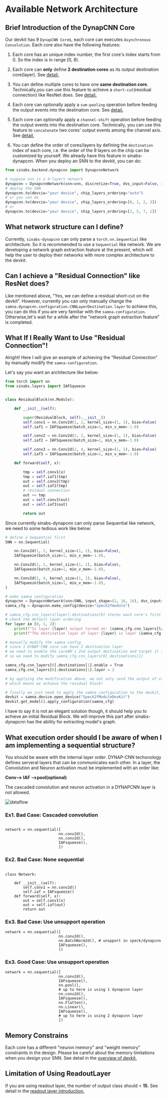 # Available Network Architecture

## Brief Introduction of the DynapCNN Core

Our devkit has 9 `DynapCNN Core`s, each core can executes `Asynchronous Convolution`.
Each core also have the following
features:

1. Each core has an unique index number, the first core's index starts from 0. So the index is in range [0, 8).

2. Each core can **only** define **2 destination cores** as its output destination core(layer).
 See [detail.](https://synsense-sys-int.gitlab.io/samna/reference/dynapcnn/configuration/index.html#samna.dynapcnn.configuration.CNNLayerDestination)

3. You can define multiple cores to have one **same destination core**.
Technically,you can use this feature to achieve a `short-cut`(residual connection) like ResNet does.
See [detail.](https://synsense-sys-int.gitlab.io/samna/reference/dynapcnn/configuration/index.html#samna.dynapcnn.configuration.CNNLayerDestination.layer)

4. Each core can optionally apply a `sum-pooling` operation before feeding the output events into the destination core.
See [detail.](https://synsense-sys-int.gitlab.io/samna/reference/dynapcnn/configuration/index.html#samna.dynapcnn.configuration.CNNLayerDestination.pooling)

5. Each core can optionally apply a `channel-shift` operation before feeding the output events into the destination core.
Technically, you can use this feature to `concatenate` two cores' output events among the channel axis.
See [detail.](https://synsense-sys-int.gitlab.io/samna/reference/dynapcnn/configuration/index.html#samna.dynapcnn.configuration.CNNLayerDestination.feature_shift)

6. You can define the order of cores/layers by defining the `destination` index of each core, i.e. the order of the 9 layers on the chip can be customized by yourself.
We already have this feature in sinabs-dynapcnn. When you deploy an SNN to the devkit, you can do:

```python
from sinabs.backend.dynapcnn import DynapcnnNetwork

# suppose snn is a 4-layers network
dynapcnn = DynapcnnNetwork(snn=snn, discretize=True, dvs_input=False, input_shape=input_shape)
# deploy the SNN
dynapcnn.to(devcie="your device", chip_layers_ordering="auto")
# or you can do
dynapcnn.to(devcie="your device", chip_layers_ordering=[0, 1, 2, 3])
# or
dynapcnn.to(devcie="your device", chip_layers_ordering=[2, 5, 7, 1])
```

## What network structure can I define?

Currently, `sinabs-dynapcnn` can only parse a `torch.nn.Sequential` like architecture. So it is recommended to
use a `Sequential` like network. We are developing a network graph extraction feature at the present, which will
help the user to deploy their networks with more complex architecture to the devkit.


## Can I achieve a "Residual Connection" like ResNet does?

Like mentioned above, "Yes, we can define a residual short-cut on the devkit". However, currently you can only manually
change the `samna.dynapcnn.configuration.CNNLayerDestination.layer` to achieve this, you can do this if you are very
familiar with the `samna-configuration`. Otherwise,let's wait for a while after the  "network graph extraction feature" is
completed.


## What If I Really Want to Use "Residual Connection"!

Alright! Here I will give an example of achieving the "Residual Connection" by manually modify the `samna-configuration`.

Let's say you want an architecture like below:

```python
from torch import nn
from sinabs.layers import IAFSqueeze


class ResidualBlock(nn.Module):

    def __init__(self):

        super(ResidualBlock, self).__init__()
        self.conv1 = nn.Conv2d(1, 2, kernel_size=(1, 1), bias=False)
        self.iaf1 = IAFSqueeze(batch_size=1, min_v_mem=-1.0)

        self.conv2 = nn.Conv2d(2, 2, kernel_size=(1, 1), bias=False)
        self.iaf2 = IAFSqueeze(batch_size=1, min_v_mem=-1.0)

        self.conv3 = nn.Conv2d(2, 4, kernel_size=(1, 1), bias=False)
        self.iaf3 = IAFSqueeze(batch_size=1, min_v_mem=-1.0)

    def forward(self, x):

        tmp = self.conv1(x)
        tmp = self.iaf1(tmp)
        out = self.conv2(tmp)
        out = self.iaf2(tmp)
        # residual connection
        out += tmp
        out = self.conv3(out)
        out = self.iaf3(out)

        return out

```

Since currently sinabs-dynapcnn can only parse Sequential like network, we need to some tedious work like below:

```python
# define a Sequential first
SNN = nn.Sequential(

    nn.Conv2d(1, 2, kernel_size=(1, 1), bias=False),
    IAFSqueeze(batch_size=1, min_v_mem=-1.0),

    nn.Conv2d(2, 2, kernel_size=(1, 1), bias=False),
    IAFSqueeze(batch_size=1, min_v_mem=-1.0),

    nn.Conv2d(2, 4, kernel_size=(1, 1), bias=False),
    IAFSqueeze(batch_size=1, min_v_mem=-1.0),
)

# make samna configuration
dynapcnn = DynapcnnNetwork(snn=SNN, input_shape=(1, 16, 16), dvs_input=False)
samna_cfg = dynapcnn.make_config(device="speck2fmodule")

# samna_cfg.cnn_layers[layer].destinations[0] stores each core's first destination layers configuration
# check the default layer ordering
for layer in [0, 1, 2]:
    print(f"Is layer {layer} output turned on: {samna_cfg.cnn_layers[layer].destinations[0].enable}")
    print(f"The destination layer of layer {layer} is layer {samna_cfg.cnn_layers[layer].destinations[0].layer}")

# manually modify the samna config
# since 1 DYNAP-CNN core can have 2 destination layer
# we need to enable the core#0's 2nd output destination and target it to core#2
# so we need to modify samna_cfg.cnn_layers[0].destinations[1]

samna_cfg.cnn_layers[0].destinations[1].enable = True
samna_cfg.cnn_layers[0].destinations[1].layer = 2

# by applying the modification above, we not only send the output of core#0 to core#1 but also to core#2.
# which means we achieve the residual block!

# finally we just need to apply the samna configuration to the devkit, we finish the deployment.
devkit = samna.device.open_device("Speck2fModuleDevKit")
devkit.get_model().apply_configuration(samna_cfg)

```

I have to say it is not an elegant solution though, it should help you to achieve an initial Residual Block. We will
improve this part after sinabs-dynapcnn has the ability for extracting model's graph.

## What execution order should I be aware of when I am implementing a sequential structure?
You should be aware with the internal layer order.
DYNAP-CNN techonology defines serveral layers that can be communicates each other.
In a layer, the Convolution and Neuron activation must be implemented with an order like:

**Conv--> IAF -->pool(optional)**

The cascaded convolution and neuron activation in a DYNAPCNN layer is not allowed.

![dataflow](../_static/Overview/dataflow_layers.png)

### Ex1. Bad Case: Cascaded convolution
```

network = nn.sequential([
                        nn.conv2d(),
                        nn.conv2d(),
                        IAFsqueeze(),
                        ])

```
### Ex2. Bad Case: None sequential
```

class Network:

    def __init__(self):
        self.conv1 = nn.conv2d()
        self.iaf = IAFsqueeze()
    def forward(self, x):
        out = self.conv1(x)
        out = self.iaf(out)
        return out

```

### Ex3. Bad Case: Use unsupport operation

```
network = nn.sequential([
                        nn.conv2d(),
                        nn.BatchNorm2d(), # unspport in speck/dynapcnn
                        IAFsqueeze(),
                        ])
```

### Ex3. Good Case: Use unsupport operation

```
network = nn.sequential([
                        nn.conv2d(),
                        IAFsqueeze(),
                        nn.pool(),
                        # up to here is using 1 dynapcnn layer
                        nn.conv2d(),
                        IAFsqueeze(),
                        nn.Flatten(),
                        nn.Linear(),
                        IAFsqueeze(),
                        # up to here is using 2 dynapcnn layer
                        ])
```

## Memory Constrains
Each core has a different "neuron memory" and "weight memory" constraints in the design.
Please be careful about the memory limitations when you design your SNN.
See detail in the [overview of devkit.](../getting_started/overview.md)

## Limitation of Using ReadoutLayer

If you are using readout layer, the number of output class should < **15**.
See detail in the [readout layer introduction.](../getting_started/notebooks/using_readout_layer.ipynb)

